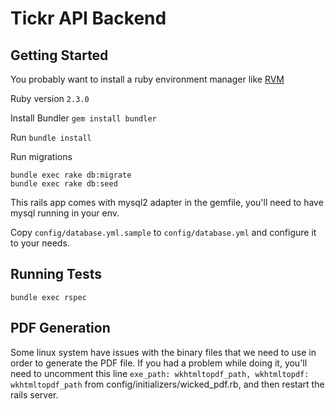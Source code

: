 # Tickr API Backend

## Getting Started

You probably want to install a ruby environment manager like [RVM](https://rvm.io/rvm/install)

Ruby version `2.3.0`

Install Bundler `gem install bundler`

Run `bundle install`

Run migrations

```shell
bundle exec rake db:migrate
bundle exec rake db:seed
```

This rails app comes with mysql2 adapter in the gemfile, you'll need to have mysql running in your env.

Copy `config/database.yml.sample` to `config/database.yml` and configure it to your needs.

## Running Tests

`bundle exec rspec`

## PDF Generation

Some linux system have issues with the binary files that we need to use in order to generate the PDF file. If you had a problem while doing it, you'll need to uncomment this line `exe_path: wkhtmltopdf_path, wkhtmltopdf: wkhtmltopdf_path` from config/initializers/wicked_pdf.rb, and then restart the rails server.
